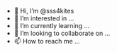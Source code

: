 - 👋 Hi, I’m @sss4kites
- 👀 I’m interested in ...
- 🌱 I’m currently learning ...
- 💞️ I’m looking to collaborate on ...
- 📫 How to reach me ...

<!---
sss4kites/sss4kites is a ✨ special ✨ repository because its `README.md` (this file) appears on your GitHub profile.
You can click the Preview link to take a look at your changes.
--->
